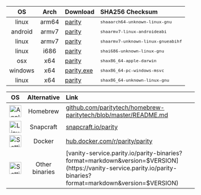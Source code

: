 | OS | Arch | Download | SHA256 Checksum |
|:---:|:---:|:---|:---|
| linux | arm64 | [parity](https://releases.parity.io/$VERSION/aarch64-unknown-linux-gnu/parity) | <sup>`shaaarch64-unknown-linux-gnu`</sup> |
| android | armv7 | [parity](https://releases.parity.io/$VERSION/armv7-linux-androideabi/parity) | <sup>`shaarmv7-linux-androideabi`</sup> |
| linux | armv7 | [parity](https://releases.parity.io/$VERSION/armv7-unknown-linux-gnueabihf/parity) | <sup>`shaarmv7-unknown-linux-gnueabihf`</sup> |
| linux | i686 | [parity](https://releases.parity.io/$VERSION/i686-unknown-linux-gnu/parity) | <sup>`shai686-unknown-linux-gnu`</sup> |
| osx | x64 | [parity](https://releases.parity.io/$VERSION/x86_64-apple-darwin/parity) | <sup>`shax86_64-apple-darwin`</sup> |
| windows | x64 | [parity.exe](https://releases.parity.io/$VERSION/x86_64-pc-windows-msvc/parity.exe) | <sup>`shax86_64-pc-windows-msvc`</sup> |
| linux | x64 | [parity](https://releases.parity.io/$VERSION/x86_64-unknown-linux-gnu/parity) | <sup>`shax86_64-unknown-linux-gnu`</sup> |

| OS | Alternative | Link |
|:---:|:---:|:---|
| <img src="https://gist.github.com/5chdn/1fce888fde1d773761f809b607757f76/raw/44c4f0fc63f1ea8e61a9513af5131ef65eaa6c75/apple.png" alt="Apple Icon by Pixel Perfect from https://www.flaticon.com/authors/pixel-perfect" style="width: 32px;"/> | Homebrew |[github.com/paritytech/homebrew-paritytech/blob/master/README.md](https://github.com/paritytech/homebrew-paritytech/blob/master/README.md) |
| <img src="https://gist.github.com/5chdn/1fce888fde1d773761f809b607757f76/raw/44c4f0fc63f1ea8e61a9513af5131ef65eaa6c75/linux.png" alt="Linux Icon by Pixel Perfect from https://www.flaticon.com/authors/pixel-perfect" style="width: 32px;"/> | Snapcraft | [snapcraft.io/parity](https://snapcraft.io/parity/) |
| <img src="https://gist.github.com/5chdn/1fce888fde1d773761f809b607757f76/raw/44c4f0fc63f1ea8e61a9513af5131ef65eaa6c75/settings.png" alt="Settings Icon by Pixel Perfect from https://www.flaticon.com/authors/pixel-perfect" style="width: 32px;"/> | Docker | [hub.docker.com/r/parity/parity](https://hub.docker.com/r/parity/parity) |
| <img src="https://gist.github.com/5chdn/1fce888fde1d773761f809b607757f76/raw/44c4f0fc63f1ea8e61a9513af5131ef65eaa6c75/settings.png" alt="Settings Icon by Pixel Perfect from https://www.flaticon.com/authors/pixel-perfect" style="width: 32px;"/> | Other binaries | [vanity-service.parity.io/parity-binaries?format=markdown&version=$VERSION](https://vanity-service.parity.io/parity-binaries?format=markdown&version=$VERSION) |
